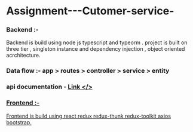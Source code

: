 # Assignment---Cutomer-service-


### Backend :- 

Backend is build using node js typescript and  typeorm .
project is built on three tier , singleton instance and dependency injection , object oriented acrchitecture.


### Data flow :-  app > routes > controller > service > entity


### api documentation - <a href="https://documenter.getpostman.com/view/11617094/Uz5GnvoR#1d37c791-008a-4421-9d51-036b8fa9163a" >Link </>
  
  
### Frontend :- 
  
Frontend is build using react redux redux-thunk redux-toolkit axios bootstrap.  

